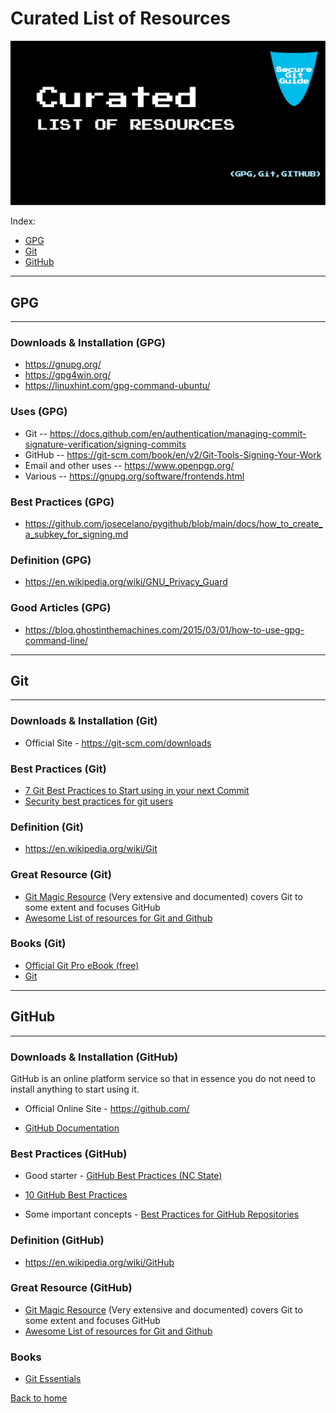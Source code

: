 # Curated List of Resources

![HEADER IMAGE](./media/HEADER/GitHub-Repo-SecureGitGuide-ART-007.jpg)

Index:

- [GPG](#gpg)
- [Git](#git)
- [GitHub](#github)

---

## GPG

---

### Downloads & Installation (GPG)

- <https://gnupg.org/>
- <https://gpg4win.org/>
- <https://linuxhint.com/gpg-command-ubuntu/>

### Uses (GPG)

- Git -- <https://docs.github.com/en/authentication/managing-commit-signature-verification/signing-commits>
- GitHub -- <https://git-scm.com/book/en/v2/Git-Tools-Signing-Your-Work>
- Email and other uses -- <https://www.openpgp.org/>
- Various -- <https://gnupg.org/software/frontends.html>

### Best Practices (GPG)

- <https://github.com/josecelano/pygithub/blob/main/docs/how_to_create_a_subkey_for_signing.md>

### Definition (GPG)

- <https://en.wikipedia.org/wiki/GNU_Privacy_Guard>

### Good Articles (GPG)

- <https://blog.ghostinthemachines.com/2015/03/01/how-to-use-gpg-command-line/>

---

## Git

---

### Downloads & Installation (Git)

- Official Site - <https://git-scm.com/downloads>

### Best Practices (Git)

- [7 Git Best Practices to Start using in your next Commit](https://sourcelevel.io/blog/7-git-best-practices-to-start-using-in-your-next-commit)
- [Security best practices for git users](https://resources.infosecinstitute.com/topic/security-best-practices-for-git-users/)

### Definition (Git)

- <https://en.wikipedia.org/wiki/Git>

### Great Resource (Git)

- [Git Magic Resource](http://www-cs-students.stanford.edu/~blynn/gitmagic/) (Very extensive and documented)  covers Git to some extent and focuses GitHub
- [Awesome List of resources for Git and Github](https://project-awesome.org/phillipadsmith/awesome-github)

### Books (Git)

- [Official Git Pro eBook (free)](https://git-scm.com/book/en/v2)
- [Git](https://www.amazon.com/-/en/Richard-Silverman/dp/1449325866/ref=sr_1_25?__mk_es_US=%C3%85M%C3%85%C5%BD%C3%95%C3%91&crid=WONZH23LUI7&keywords=github&qid=1655454291&sprefix=githu%2Caps%2C192&sr=8-25)

---

## GitHub

---

### Downloads & Installation (GitHub)

GitHub is an online platform service so that in essence you do not need to install anything to start using it.

- Official Online Site - <https://github.com/>

- [GitHub Documentation](https://docs.github.com/en)

### Best Practices (GitHub)

- Good starter - [GitHub Best Practices (NC State)](https://docs.github.ncsu.edu/github-best-practices/)

- [10 GitHub Best Practices](https://medium.com/datreeio/top-10-github-best-practices-for-developers-d6309a613227)

- Some important concepts - [Best Practices for GitHub Repositories](https://www.codecademy.com/learn/paths/web-development/tracks/learn-git/modules/best-practices-for-teams-on-github/cheatsheet)

### Definition (GitHub)

- <https://en.wikipedia.org/wiki/GitHub>

### Great Resource (GitHub)

- [Git Magic Resource](http://www-cs-students.stanford.edu/~blynn/gitmagic/) (Very extensive and documented)  covers Git to some extent and focuses GitHub
- [Awesome List of resources for Git and Github](https://project-awesome.org/phillipadsmith/awesome-github)

### Books

- [Git Essentials](https://www.amazon.com/GitHub-Essentials-collaborative-development-workflows/dp/1789138337/ref=sr_1_19?__mk_es_US=%C3%85M%C3%85%C5%BD%C3%95%C3%91&crid=WONZH23LUI7&keywords=github&qid=1655454439&sprefix=githu%2Caps%2C192&sr=8-19)

[Back to home](./index.md)
